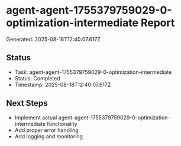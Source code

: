 # agent-agent-1755379759029-0-optimization-intermediate Report

Generated: 2025-08-18T12:40:07.617Z

## Status
- Task: agent-agent-1755379759029-0-optimization-intermediate
- Status: Completed
- Timestamp: 2025-08-18T12:40:07.617Z

## Next Steps
- Implement actual agent-agent-1755379759029-0-optimization-intermediate functionality
- Add proper error handling
- Add logging and monitoring
